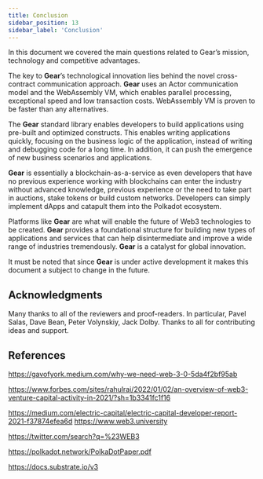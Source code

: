 ```yaml
---
title: Conclusion
sidebar_position: 13
sidebar_label: 'Conclusion'
---
```


In this document we covered the main questions related to Gear’s mission, technology and competitive advantages.

The key to **Gear**’s technological innovation lies behind the novel cross-contract communication approach. **Gear** uses an Actor communication model and the WebAssembly VM, which enables parallel processing, exceptional speed and low transaction costs. WebAssembly VM is proven to be faster than any alternatives.

The **Gear** standard library enables developers to build applications using pre-built and optimized constructs. This enables writing applications quickly, focusing on the business logic of the application, instead of writing and debugging code for a long time. In addition, it can push the emergence of new business scenarios and applications.

**Gear** is essentially a blockchain-as-a-service as even developers that have no previous experience working with blockchains can enter the industry without advanced knowledge, previous experience or the need to take part in auctions, stake tokens or build custom networks. Developers can simply implement dApps and catapult them into the Polkadot ecosystem.

Platforms like **Gear** are what will enable the future of Web3 technologies to be created. **Gear** provides a foundational structure for building new types of applications and services that can help disintermediate and improve a wide range of industries tremendously. **Gear** is a catalyst for global innovation.

It must be noted that since **Gear** is under active development it makes this document a subject to change in the future.

## Acknowledgments

Many thanks to all of the reviewers and proof-readers. In particular, Pavel Salas, Dave Bean, Peter Volynskiy, Jack Dolby.
Thanks to all for contributing ideas and support.

## References

https://gavofyork.medium.com/why-we-need-web-3-0-5da4f2bf95ab

https://www.forbes.com/sites/rahulrai/2022/01/02/an-overview-of-web3-venture-capital-activity-in-2021/?sh=1b3341fc1f16

https://medium.com/electric-capital/electric-capital-developer-report-2021-f37874efea6d
https://www.web3.university

https://twitter.com/search?q=%23WEB3

https://polkadot.network/PolkaDotPaper.pdf 

https://docs.substrate.io/v3 
